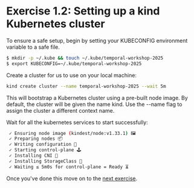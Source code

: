 # Exercise 1.2: Setting up a kind Kubernetes cluster

To ensure a safe setup, begin by setting your KUBECONFIG environment variable to a safe file. 

```bash
$ mkdir -p ~/.kube && touch ~/.kube/temporal-workshop-2025
$ export KUBECONFIG=~/.kube/temporal-workshop-2025
```


Create a cluster for us to use on your local machine:

```bash
kind create cluster --name temporal-workshop-2025 --wait 5m
```

This will bootstrap a Kubernetes cluster using a pre-built node image. By default, the cluster will be given the name kind. Use the --name flag to assign the cluster a different context name.

Wait for all the kubernetes services to start successfully:
```bash
 ✓ Ensuring node image (kindest/node:v1.33.1) 🖼
 ✓ Preparing nodes 📦  
 ✓ Writing configuration 📜 
 ✓ Starting control-plane 🕹️ 
 ✓ Installing CNI 🔌 
 ✓ Installing StorageClass 💾 
 ✓ Waiting ≤ 5m0s for control-plane = Ready ⏳
```


Once you've done this move on to the [next exercise](./1.3.Verifying-your-cluster-and-basic-kubectl-commands.md). 